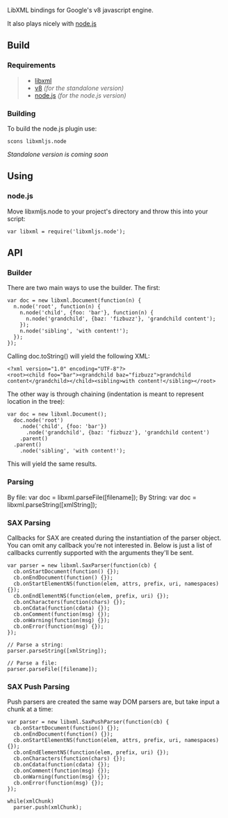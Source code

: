 LibXML bindings for Google's v8 javascript engine.

It also plays nicely with [node.js](http://github.com/ry/node)


## Build
### Requirements

> * [libxml](http://xmlsoft.org/)
> * [v8](http://code.google.com/apis/v8/intro.html) _(for the standalone version)_
> * [node.js](http://github.com/ry/node) _(for the node.js version)_

### Building
To build the node.js plugin use:

    scons libxmljs.node

_Standalone version is coming soon_


## Using
### node.js
Move libxmljs.node to your project's directory and throw this into your script:

    var libxml = require('libxmljs.node');


## API
### Builder
There are two main ways to use the builder. The first:

    var doc = new libxml.Document(function(n) {
      n.node('root', function(n) {
        n.node('child', {foo: 'bar'}, function(n) {
          n.node('grandchild', {baz: 'fizbuzz'}, 'grandchild content');
        });
        n.node('sibling', 'with content!');
      });
    });

Calling doc.toString() will yield the following XML:

    <?xml version="1.0" encoding="UTF-8"?>
    <root><child foo="bar"><grandchild baz="fizbuzz">grandchild content</grandchild></child><sibling>with content!</sibling></root>

The other way is through chaining (indentation is meant to represent location in the tree):

    var doc = new libxml.Document();
      doc.node('root')
        .node('child', {foo: 'bar'})
          .node('grandchild', {baz: 'fizbuzz'}, 'grandchild content')
        .parent()
      .parent()
        .node('sibling', 'with content!');

This will yield the same results.

### Parsing
By file:
    var doc = libxml.parseFile([filename]);
By String:
    var doc = libxml.parseString([xmlString]);

### SAX Parsing
Callbacks for SAX are created during the instantiation of the parser object.
You can omit any callback you're not interested in. Below is just a list of callbacks currently supported with the arguments they'll be sent.

    var parser = new libxml.SaxParser(function(cb) {
      cb.onStartDocument(function() {});
      cb.onEndDocument(function() {});
      cb.onStartElementNS(function(elem, attrs, prefix, uri, namespaces) {});
      cb.onEndElementNS(function(elem, prefix, uri) {});
      cb.onCharacters(function(chars) {});
      cb.onCdata(function(cdata) {});
      cb.onComment(function(msg) {});
      cb.onWarning(function(msg) {});
      cb.onError(function(msg) {});
    });

    // Parse a string:
    parser.parseString([xmlString]);

    // Parse a file:
    parser.parseFile([filename]);

### SAX Push Parsing
Push parsers are created the same way DOM parsers are, but take input a chunk at a time:

    var parser = new libxml.SaxPushParser(function(cb) {
      cb.onStartDocument(function() {});
      cb.onEndDocument(function() {});
      cb.onStartElementNS(function(elem, attrs, prefix, uri, namespaces) {});
      cb.onEndElementNS(function(elem, prefix, uri) {});
      cb.onCharacters(function(chars) {});
      cb.onCdata(function(cdata) {});
      cb.onComment(function(msg) {});
      cb.onWarning(function(msg) {});
      cb.onError(function(msg) {});
    });

    while(xmlChunk)
      parser.push(xmlChunk);
